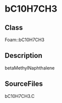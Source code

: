 # bC10H7CH3 
## Class
Foam::bC10H7CH3

## Description
betaMethylNaphthalene

## SourceFiles
bC10H7CH3.C

